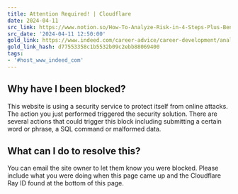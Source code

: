 ```yaml
---
title: Attention Required! | Cloudflare
date: 2024-04-11
src_link: https://www.notion.so/How-To-Analyze-Risk-in-4-Steps-Plus-Benefits-and-Aspects-27936453b13b4b779cbfba6878dd8873
src_date: '2024-04-11 12:50:00'
gold_link: https://www.indeed.com/career-advice/career-development/analyse-risk
gold_link_hash: d77553358c1b5532b09c2ebb88069400
tags:
- '#host_www_indeed_com'
---
```




Why have I been blocked?
------------------------


This website is using a security service to protect itself from online attacks. The action you just performed triggered the security solution. There are several actions that could trigger this block including submitting a certain word or phrase, a SQL command or malformed data.




What can I do to resolve this?
------------------------------


You can email the site owner to let them know you were blocked. Please include what you were doing when this page came up and the Cloudflare Ray ID found at the bottom of this page.